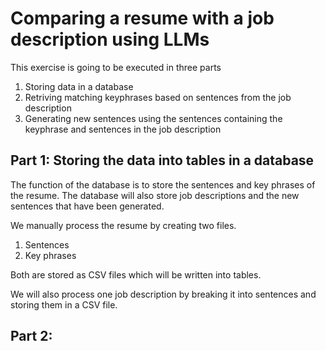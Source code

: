 # Comparing a resume with a job description using LLMs
This exercise is going to be executed in three parts
1. Storing data in a database
2. Retriving matching keyphrases based on sentences from the job description
3. Generating new sentences using the sentences containing the keyphrase and sentences in the job description

## Part 1: Storing the data into tables in a database
The function of the database is to store the sentences and key phrases of the resume. The database will also store job descriptions and the new sentences that have been generated.

We manually process the resume by creating two files.
1. Sentences
2. Key phrases

Both are stored as CSV files which will be written into tables.

We will also process one job description by breaking it into sentences and storing them in a CSV file.

## Part 2: 
